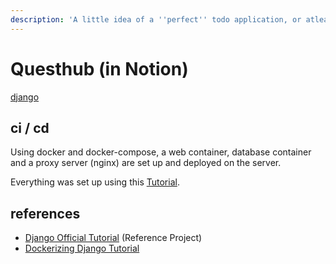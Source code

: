 ```yaml
---
description: 'A little idea of a ''perfect'' todo application, or atleast one perfect for me.'
---
```


# Questhub \(in Notion\)

 [django](../../technologies/web-frameworks/django.md)

## ci / cd

Using docker and docker-compose, a web container, database container and a proxy server \(nginx\) are set up and deployed on the server.

Everything was set up using this [Tutorial](https://testdriven.io/blog/dockerizing-django-with-postgres-gunicorn-and-nginx/#project-setup).

## references

* [Django Official Tutorial](https://docs.djangoproject.com/en/3.1/intro/tutorial01/) \(Reference Project\)
* [Dockerizing Django Tutorial](https://testdriven.io/blog/dockerizing-django-with-postgres-gunicorn-and-nginx/#project-setup)

